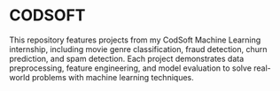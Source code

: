 # CODSOFT
This repository features projects from my CodSoft Machine Learning internship, including movie genre classification, fraud detection, churn prediction, and spam detection. Each project demonstrates data preprocessing, feature engineering, and model evaluation to solve real-world problems with machine learning techniques.
